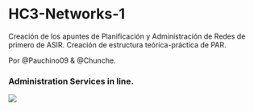 ﻿# HC3-Networks-1 
Creación de los apuntes de Planificación y Administración de Redes de primero de ASIR.
Creación de estructura teórica-práctica de PAR. <br>

Por @Pauchino09 & @Chunche. 
<h3>Administration Services in line.</h3>
<img src="https://cdn.pixabay.com/photo/2016/01/31/23/31/computer-searches-1172404__340.jpg">
